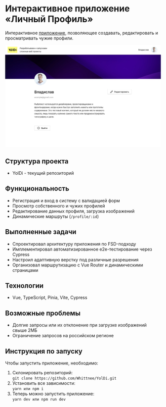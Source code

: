 # Интерактивное приложение «Личный Профиль»

Интерактивное [приложение](https://whittnee.github.io/YolDi/), позволяющее создавать, редактировать и просматривать чужие профили.

![alt text](/public/README.jpg)

## Структура проекта

- YolDi - текущий репозиторий

## Функциональность 

- Регистрация и вход в систему с валидацией форм
- Просмотр собственного и чужих профилей
- Редактирование данных профиля, загрузка изображений
- Динамические маршруты (`/profile/:id`)

## Выполненные задачи

- Спроектировал архитектуру приложения по FSD-подходу
- Имплементировал автоматизированное e2e-тестирование через Cypress
- Настроил адаптивную верстку под различные разрешения
- Организовал маршрутизацию с Vue Router и динамическими страницами

## Технологии 

- Vue, TypeScript, Pinia, Vite, Cypress

## Возможные проблемы

- Долгие запросы или их отклонение при загрузке изображений свыше 2МБ
- Ограничение запросов на российском регионе

## Инструкция по запуску

Чтобы запустить приложение, необходимо:
1. Склонировать репозиторий:  
```git clone https://github.com/Whittnee/YolDi.git```
2. Установить все зависимости:  
```yarn или npm i```
3. Теперь можно запустить приложение:  
```yarn dev или npm run dev```